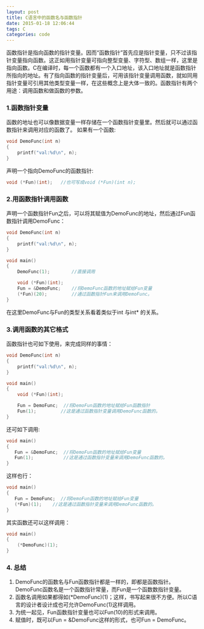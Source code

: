 ```yaml
---
layout: post
title: C语言中的函数名与函数指针
date: 2015-01-18 12:06:44
tags: C
categories: code
---
```


函数指针是指向函数的指针变量。因而“函数指针”首先应是指针变量，只不过该指针变量指向函数。这正如用指针变量可指向整型变量、字符型、数组一样，这里是指向函数。C在编译时，每一个函数都有一个入口地址，该入口地址就是函数指针所指向的地址。有了指向函数的指针变量后，可用该指针变量调用函数，就如同用指针变量可引用其他类型变量一样，在这些概念上是大体一致的。函数指针有两个用途：调用函数和做函数的参数。
<!-- more -->

### 1.函数指针变量
函数的地址也可以像数据变量一样存储在一个函数指针变量里。然后就可以通过函数指针来调用对应的函数了。
如果有一个函数:
``` cpp
void DemoFunc(int n)
{
	printf("val:%d\n", n);
}
```
声明一个指向DemoFunc的函数指针:
``` cpp
void (*Fun)(int);   //也可写成void (*Fun)(int n);
```

### 2.用函数指针调用函数
声明一个函数指针Fun之后，可以将其赋值为DemoFunc的地址，然后通过Fun函数指针调用DemoFunc：
``` cpp
void DemoFunc(int n)
{
    printf("val:%d\n", n);
}

void main()
{
    DemoFunc(1);     	//直接调用

    void (*Fun)(int);
    Fun = &DemoFunc;  	//将DemoFunc函数的地址赋给Fun变量
    (*Fun)(20);    		//通过函数指针Fun来调用DemoFunc。
}
```
在这里DemoFunc与Fun的类型关系看着类似于int 与int* 的关系。

### 3.调用函数的其它格式
函数指针也可如下使用，来完成同样的事情：
``` cpp
void DemoFunc(int n)
{
	printf("val:%d\n", n);
}

void main()
{
	void (*Fun)(int);

	Fun = DemoFunc;  //将DemoFun函数的地址赋给Fun函数指针
	Fun(1);    		//这是通过函数指针变量调用DemoFunc函数的。
}
```
还可如下调用:
``` cpp
void main()
{
   Fun = &DemoFunc;  //将DemoFun函数的地址赋给Fun变量
   Fun(1);    		 //这是通过函数指针变量来调用DemoFunc函数的。
}
```
这样也行：
``` cpp
void main()
{
   Fun = DemoFunc;  //将DemoFun函数的地址赋给Fun变量
   (*Fun)(1);    //这是通过函数指针变量来调用DemoFunc函数的。
}
```
其实函数还可以这样调用：
``` cpp
void main()
{
	(*DemoFunc)(1);
}
```

### 4. 总结
1. DemoFunc的函数名与Fun函数指针都是一样的，即都是函数指针。DemoFunc函数名是一个函数指针常量，而Fun是一个函数数指针变量。
2. 函数名调用如果都得如(*DemoFunc)(1)；这样，书写起来很不方便。所以C语言的设计者设计成也可允许DemoFunc(1)这样调用。
3. 为统一起见，Fun函数指针变量也可以Fun(10)的形式来调用。
4. 赋值时，既可以Fun = &DemoFunc这样的形式，也可Fun = DemoFunc。
